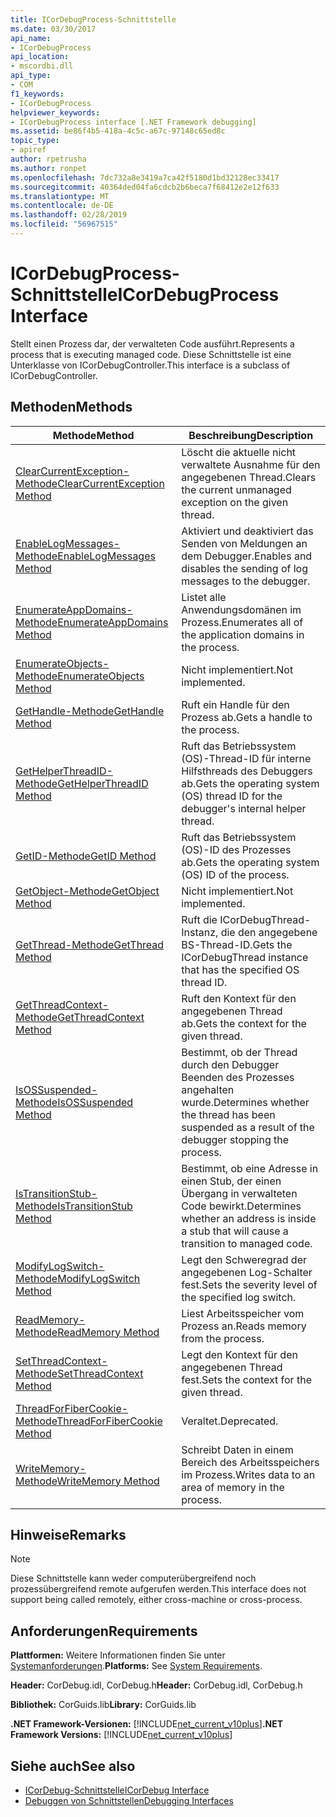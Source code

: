 ```yaml
---
title: ICorDebugProcess-Schnittstelle
ms.date: 03/30/2017
api_name:
- ICorDebugProcess
api_location:
- mscordbi.dll
api_type:
- COM
f1_keywords:
- ICorDebugProcess
helpviewer_keywords:
- ICorDebugProcess interface [.NET Framework debugging]
ms.assetid: be86f4b5-418a-4c5c-a67c-97148c65ed8c
topic_type:
- apiref
author: rpetrusha
ms.author: ronpet
ms.openlocfilehash: 7dc732a8e3419a7ca42f5180d1bd32128ec33417
ms.sourcegitcommit: 40364ded04fa6cdcb2b6beca7f68412e2e12f633
ms.translationtype: MT
ms.contentlocale: de-DE
ms.lasthandoff: 02/28/2019
ms.locfileid: "56967515"
---
```

# <a name="icordebugprocess-interface"></a><span data-ttu-id="17de2-102">ICorDebugProcess-Schnittstelle</span><span class="sxs-lookup"><span data-stu-id="17de2-102">ICorDebugProcess Interface</span></span>
<span data-ttu-id="17de2-103">Stellt einen Prozess dar, der verwalteten Code ausführt.</span><span class="sxs-lookup"><span data-stu-id="17de2-103">Represents a process that is executing managed code.</span></span> <span data-ttu-id="17de2-104">Diese Schnittstelle ist eine Unterklasse von ICorDebugController.</span><span class="sxs-lookup"><span data-stu-id="17de2-104">This interface is a subclass of ICorDebugController.</span></span>  
  
## <a name="methods"></a><span data-ttu-id="17de2-105">Methoden</span><span class="sxs-lookup"><span data-stu-id="17de2-105">Methods</span></span>  
  
|<span data-ttu-id="17de2-106">Methode</span><span class="sxs-lookup"><span data-stu-id="17de2-106">Method</span></span>|<span data-ttu-id="17de2-107">Beschreibung</span><span class="sxs-lookup"><span data-stu-id="17de2-107">Description</span></span>|  
|------------|-----------------|  
|[<span data-ttu-id="17de2-108">ClearCurrentException-Methode</span><span class="sxs-lookup"><span data-stu-id="17de2-108">ClearCurrentException Method</span></span>](../../../../docs/framework/unmanaged-api/debugging/icordebugprocess-clearcurrentexception-method.md)|<span data-ttu-id="17de2-109">Löscht die aktuelle nicht verwaltete Ausnahme für den angegebenen Thread.</span><span class="sxs-lookup"><span data-stu-id="17de2-109">Clears the current unmanaged exception on the given thread.</span></span>|  
|[<span data-ttu-id="17de2-110">EnableLogMessages-Methode</span><span class="sxs-lookup"><span data-stu-id="17de2-110">EnableLogMessages Method</span></span>](../../../../docs/framework/unmanaged-api/debugging/icordebugprocess-enablelogmessages-method.md)|<span data-ttu-id="17de2-111">Aktiviert und deaktiviert das Senden von Meldungen an dem Debugger.</span><span class="sxs-lookup"><span data-stu-id="17de2-111">Enables and disables the sending of log messages to the debugger.</span></span>|  
|[<span data-ttu-id="17de2-112">EnumerateAppDomains-Methode</span><span class="sxs-lookup"><span data-stu-id="17de2-112">EnumerateAppDomains Method</span></span>](../../../../docs/framework/unmanaged-api/debugging/icordebugprocess-enumerateappdomains-method.md)|<span data-ttu-id="17de2-113">Listet alle Anwendungsdomänen im Prozess.</span><span class="sxs-lookup"><span data-stu-id="17de2-113">Enumerates all of the application domains in the process.</span></span>|  
|[<span data-ttu-id="17de2-114">EnumerateObjects-Methode</span><span class="sxs-lookup"><span data-stu-id="17de2-114">EnumerateObjects Method</span></span>](../../../../docs/framework/unmanaged-api/debugging/icordebugprocess-enumerateobjects-method.md)|<span data-ttu-id="17de2-115">Nicht implementiert.</span><span class="sxs-lookup"><span data-stu-id="17de2-115">Not implemented.</span></span>|  
|[<span data-ttu-id="17de2-116">GetHandle-Methode</span><span class="sxs-lookup"><span data-stu-id="17de2-116">GetHandle Method</span></span>](../../../../docs/framework/unmanaged-api/debugging/icordebugprocess-gethandle-method.md)|<span data-ttu-id="17de2-117">Ruft ein Handle für den Prozess ab.</span><span class="sxs-lookup"><span data-stu-id="17de2-117">Gets a handle to the process.</span></span>|  
|[<span data-ttu-id="17de2-118">GetHelperThreadID-Methode</span><span class="sxs-lookup"><span data-stu-id="17de2-118">GetHelperThreadID Method</span></span>](../../../../docs/framework/unmanaged-api/debugging/icordebugprocess-gethelperthreadid-method.md)|<span data-ttu-id="17de2-119">Ruft das Betriebssystem (OS)-Thread-ID für interne Hilfsthreads des Debuggers ab.</span><span class="sxs-lookup"><span data-stu-id="17de2-119">Gets the operating system (OS) thread ID for the debugger's internal helper thread.</span></span>|  
|[<span data-ttu-id="17de2-120">GetID-Methode</span><span class="sxs-lookup"><span data-stu-id="17de2-120">GetID Method</span></span>](../../../../docs/framework/unmanaged-api/debugging/icordebugprocess-getid-method.md)|<span data-ttu-id="17de2-121">Ruft das Betriebssystem (OS)-ID des Prozesses ab.</span><span class="sxs-lookup"><span data-stu-id="17de2-121">Gets the operating system (OS) ID of the process.</span></span>|  
|[<span data-ttu-id="17de2-122">GetObject-Methode</span><span class="sxs-lookup"><span data-stu-id="17de2-122">GetObject Method</span></span>](../../../../docs/framework/unmanaged-api/debugging/icordebugprocess-getobject-method.md)|<span data-ttu-id="17de2-123">Nicht implementiert.</span><span class="sxs-lookup"><span data-stu-id="17de2-123">Not implemented.</span></span>|  
|[<span data-ttu-id="17de2-124">GetThread-Methode</span><span class="sxs-lookup"><span data-stu-id="17de2-124">GetThread Method</span></span>](../../../../docs/framework/unmanaged-api/debugging/icordebugprocess-getthread-method.md)|<span data-ttu-id="17de2-125">Ruft die ICorDebugThread-Instanz, die den angegebene BS-Thread-ID.</span><span class="sxs-lookup"><span data-stu-id="17de2-125">Gets the ICorDebugThread instance that has the specified OS thread ID.</span></span>|  
|[<span data-ttu-id="17de2-126">GetThreadContext-Methode</span><span class="sxs-lookup"><span data-stu-id="17de2-126">GetThreadContext Method</span></span>](../../../../docs/framework/unmanaged-api/debugging/icordebugprocess-getthreadcontext-method.md)|<span data-ttu-id="17de2-127">Ruft den Kontext für den angegebenen Thread ab.</span><span class="sxs-lookup"><span data-stu-id="17de2-127">Gets the context for the given thread.</span></span>|  
|[<span data-ttu-id="17de2-128">IsOSSuspended-Methode</span><span class="sxs-lookup"><span data-stu-id="17de2-128">IsOSSuspended Method</span></span>](../../../../docs/framework/unmanaged-api/debugging/icordebugprocess-isossuspended-method.md)|<span data-ttu-id="17de2-129">Bestimmt, ob der Thread durch den Debugger Beenden des Prozesses angehalten wurde.</span><span class="sxs-lookup"><span data-stu-id="17de2-129">Determines whether the thread has been suspended as a result of the debugger stopping the process.</span></span>|  
|[<span data-ttu-id="17de2-130">IsTransitionStub-Methode</span><span class="sxs-lookup"><span data-stu-id="17de2-130">IsTransitionStub Method</span></span>](../../../../docs/framework/unmanaged-api/debugging/icordebugprocess-istransitionstub-method.md)|<span data-ttu-id="17de2-131">Bestimmt, ob eine Adresse in einen Stub, der einen Übergang in verwalteten Code bewirkt.</span><span class="sxs-lookup"><span data-stu-id="17de2-131">Determines whether an address is inside a stub that will cause a transition to managed code.</span></span>|  
|[<span data-ttu-id="17de2-132">ModifyLogSwitch-Methode</span><span class="sxs-lookup"><span data-stu-id="17de2-132">ModifyLogSwitch Method</span></span>](../../../../docs/framework/unmanaged-api/debugging/icordebugprocess-modifylogswitch-method.md)|<span data-ttu-id="17de2-133">Legt den Schweregrad der angegebenen Log-Schalter fest.</span><span class="sxs-lookup"><span data-stu-id="17de2-133">Sets the severity level of the specified log switch.</span></span>|  
|[<span data-ttu-id="17de2-134">ReadMemory-Methode</span><span class="sxs-lookup"><span data-stu-id="17de2-134">ReadMemory Method</span></span>](../../../../docs/framework/unmanaged-api/debugging/icordebugprocess-readmemory-method.md)|<span data-ttu-id="17de2-135">Liest Arbeitsspeicher vom Prozess an.</span><span class="sxs-lookup"><span data-stu-id="17de2-135">Reads memory from the process.</span></span>|  
|[<span data-ttu-id="17de2-136">SetThreadContext-Methode</span><span class="sxs-lookup"><span data-stu-id="17de2-136">SetThreadContext Method</span></span>](../../../../docs/framework/unmanaged-api/debugging/icordebugprocess-setthreadcontext-method.md)|<span data-ttu-id="17de2-137">Legt den Kontext für den angegebenen Thread fest.</span><span class="sxs-lookup"><span data-stu-id="17de2-137">Sets the context for the given thread.</span></span>|  
|[<span data-ttu-id="17de2-138">ThreadForFiberCookie-Methode</span><span class="sxs-lookup"><span data-stu-id="17de2-138">ThreadForFiberCookie Method</span></span>](../../../../docs/framework/unmanaged-api/debugging/icordebugprocess-threadforfibercookie-method.md)|<span data-ttu-id="17de2-139">Veraltet.</span><span class="sxs-lookup"><span data-stu-id="17de2-139">Deprecated.</span></span>|  
|[<span data-ttu-id="17de2-140">WriteMemory-Methode</span><span class="sxs-lookup"><span data-stu-id="17de2-140">WriteMemory Method</span></span>](../../../../docs/framework/unmanaged-api/debugging/icordebugprocess-writememory-method.md)|<span data-ttu-id="17de2-141">Schreibt Daten in einem Bereich des Arbeitsspeichers im Prozess.</span><span class="sxs-lookup"><span data-stu-id="17de2-141">Writes data to an area of memory in the process.</span></span>|  
  
## <a name="remarks"></a><span data-ttu-id="17de2-142">Hinweise</span><span class="sxs-lookup"><span data-stu-id="17de2-142">Remarks</span></span>  
  
> [!NOTE]
>  <span data-ttu-id="17de2-143">Diese Schnittstelle kann weder computerübergreifend noch prozessübergreifend remote aufgerufen werden.</span><span class="sxs-lookup"><span data-stu-id="17de2-143">This interface does not support being called remotely, either cross-machine or cross-process.</span></span>  
  
## <a name="requirements"></a><span data-ttu-id="17de2-144">Anforderungen</span><span class="sxs-lookup"><span data-stu-id="17de2-144">Requirements</span></span>  
 <span data-ttu-id="17de2-145">**Plattformen:** Weitere Informationen finden Sie unter [Systemanforderungen](../../../../docs/framework/get-started/system-requirements.md).</span><span class="sxs-lookup"><span data-stu-id="17de2-145">**Platforms:** See [System Requirements](../../../../docs/framework/get-started/system-requirements.md).</span></span>  
  
 <span data-ttu-id="17de2-146">**Header:** CorDebug.idl, CorDebug.h</span><span class="sxs-lookup"><span data-stu-id="17de2-146">**Header:** CorDebug.idl, CorDebug.h</span></span>  
  
 <span data-ttu-id="17de2-147">**Bibliothek:** CorGuids.lib</span><span class="sxs-lookup"><span data-stu-id="17de2-147">**Library:** CorGuids.lib</span></span>  
  
 <span data-ttu-id="17de2-148">**.NET Framework-Versionen:** [!INCLUDE[net_current_v10plus](../../../../includes/net-current-v10plus-md.md)]</span><span class="sxs-lookup"><span data-stu-id="17de2-148">**.NET Framework Versions:** [!INCLUDE[net_current_v10plus](../../../../includes/net-current-v10plus-md.md)]</span></span>  
  
## <a name="see-also"></a><span data-ttu-id="17de2-149">Siehe auch</span><span class="sxs-lookup"><span data-stu-id="17de2-149">See also</span></span>
- [<span data-ttu-id="17de2-150">ICorDebug-Schnittstelle</span><span class="sxs-lookup"><span data-stu-id="17de2-150">ICorDebug Interface</span></span>](../../../../docs/framework/unmanaged-api/debugging/icordebug-interface.md)
- [<span data-ttu-id="17de2-151">Debuggen von Schnittstellen</span><span class="sxs-lookup"><span data-stu-id="17de2-151">Debugging Interfaces</span></span>](../../../../docs/framework/unmanaged-api/debugging/debugging-interfaces.md)

